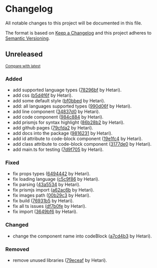 # Changelog

All notable changes to this project will be documented in this file.

The format is based on [Keep a Changelog](http://keepachangelog.com/en/1.0.0/)
and this project adheres to [Semantic Versioning](http://semver.org/spec/v2.0.0.html).

<!-- insertion marker -->

## Unreleased

<small>[Compare with latest](https://github.com/Hetari/vuejs-code-block/compare/26630622387771773d2855d2f2fe15e505bb4966...HEAD)</small>

### Added

- add supported language types ([78296bf](https://github.com/Hetari/vuejs-code-block/commit/78296bf12a517b956adac796f5a47830bf2ca931) by Hetari).
- add css ([b5d4f6f](https://github.com/Hetari/vuejs-code-block/commit/b5d4f6ff647af3f34666a704fe6823ffbfd2fcc5) by Hetari).
- add some default style ([bf0bbed](https://github.com/Hetari/vuejs-code-block/commit/bf0bbed071a5dc10ccadd8e770d72ee860077f0a) by Hetari).
- add: all languages supported types ([990d06f](https://github.com/Hetari/vuejs-code-block/commit/990d06f8434129ec7e366b2ca3c89e8b924d0fd3) by Hetari).
- add line component ([34837d0](https://github.com/Hetari/vuejs-code-block/commit/34837d025857a51c45da76ffe97933de43c49c23) by Hetari).
- add code component ([984c884](https://github.com/Hetari/vuejs-code-block/commit/984c8847a7c1e0529dbd1495f74d592b79d03155) by Hetari).
- add prismjs for syntax highlight ([86b28b2](https://github.com/Hetari/vuejs-code-block/commit/86b28b247685448cbd106548bff32136c3ad8158) by Hetari).
- add github pages ([79cfda2](https://github.com/Hetari/vuejs-code-block/commit/79cfda21361739c3a6abdfdc00ce68ec53237888) by Hetari).
- add docs into the package ([9816231](https://github.com/Hetari/vuejs-code-block/commit/9816231cb2b939de58aaf7e4811df3a80db2f38f) by Hetari).
- add id attribute to code-block component ([19e1fc4](https://github.com/Hetari/vuejs-code-block/commit/19e1fc4dd67cba9e58865c325b844dbf6226838b) by Hetari).
- add class attribute to code-block component ([3177de0](https://github.com/Hetari/vuejs-code-block/commit/3177de00aa1ceef60ea11e445bf5fdc33c891166) by Hetari).
- add main.ts for testing ([7d9f705](https://github.com/Hetari/vuejs-code-block/commit/7d9f7050d4f55d3e8001afcb57c5f05e61f5d803) by Hetari).

### Fixed

- fix props types ([6494442](https://github.com/Hetari/vuejs-code-block/commit/6494442aa0667ff1aef224a9c22c49e647ecd3f1) by Hetari).
- fix loading language ([c5c9f86](https://github.com/Hetari/vuejs-code-block/commit/c5c9f86fb893d9997aadd322d1c401d8cb18311e) by Hetari).
- fix parsing ([43a5534](https://github.com/Hetari/vuejs-code-block/commit/43a5534d3ff69f12fbc749acc78b6aa142ef36ac) by Hetari).
- fix prismjs import ([a62ac6b](https://github.com/Hetari/vuejs-code-block/commit/a62ac6b1ec3f895a4cba133f5f1d76cb3c10136f) by Hetari).
- fix images path ([00b29c3](https://github.com/Hetari/vuejs-code-block/commit/00b29c33d2c2901e76dc872db4cd63fd27cd276f) by Hetari).
- fix build ([76931b5](https://github.com/Hetari/vuejs-code-block/commit/76931b53e3a2a1cc862cb39016821408d3f156d7) by Hetari).
- fix all ts issues ([df7b0fe](https://github.com/Hetari/vuejs-code-block/commit/df7b0fe6ffedacf2a93e80d6b60b86e2659ab5f3) by Hetari).
- fix import ([3649bf6](https://github.com/Hetari/vuejs-code-block/commit/3649bf6b9c33e30e18c55d63a3bc5772e4848e20) by Hetari).

### Changed

- change the component name into codeBlock ([a7cd4b3](https://github.com/Hetari/vuejs-code-block/commit/a7cd4b3d5994760545cbaeb48972cb73bbd78394) by Hetari).

### Removed

- remove unused libraries ([79eceaf](https://github.com/Hetari/vuejs-code-block/commit/79eceafbcbf2f780d70c4fefb8abd61dff623b85) by Hetari).

<!-- insertion marker -->
